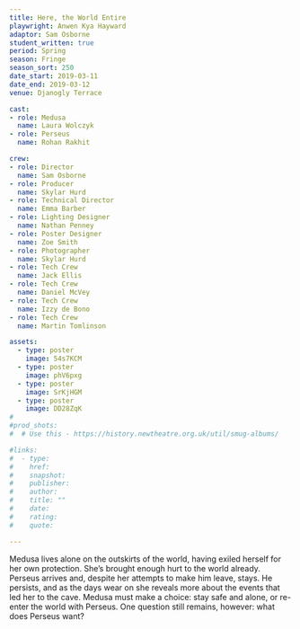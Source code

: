 ```yaml
---
title: Here, the World Entire
playwright: Anwen Kya Hayward
adaptor: Sam Osborne
student_written: true
period: Spring
season: Fringe
season_sort: 250
date_start: 2019-03-11
date_end: 2019-03-12
venue: Djanogly Terrace

cast:
- role: Medusa
  name: Laura Wolczyk
- role: Perseus
  name: Rohan Rakhit

crew:
- role: Director
  name: Sam Osborne
- role: Producer
  name: Skylar Hurd
- role: Technical Director
  name: Emma Barber
- role: Lighting Designer
  name: Nathan Penney
- role: Poster Designer
  name: Zoe Smith
- role: Photographer
  name: Skylar Hurd
- role: Tech Crew
  name: Jack Ellis
- role: Tech Crew
  name: Daniel McVey
- role: Tech Crew
  name: Izzy de Bono
- role: Tech Crew
  name: Martin Tomlinson

assets:
  - type: poster
    image: 54s7KCM
  - type: poster
    image: phV6pxg
  - type: poster
    image: SrKjHGM
  - type: poster
    image: DD28ZqK
#
#prod_shots:
#  # Use this - https://history.newtheatre.org.uk/util/smug-albums/

#links:
#  - type:
#    href:
#    snapshot:
#    publisher:
#    author:
#    title: ""
#    date:
#    rating:
#    quote:

---
```


Medusa lives alone on the outskirts of the world, having exiled herself for her own protection. She’s brought enough hurt to the world already. Perseus arrives and, despite her attempts to make him leave, stays. He persists, and as the days wear on she reveals more about the events that led her to the cave. Medusa must make a choice: stay safe and alone, or re-enter the world with Perseus. One question still remains, however: what does Perseus want?
